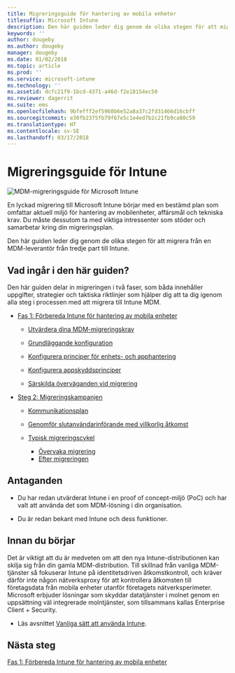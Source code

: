 ```yaml
---
title: Migreringsguide för hantering av mobila enheter
titlesuffix: Microsoft Intune
description: Den här guiden leder dig genom de olika stegen för att migrera från en MDM-leverantör från tredje part till Microsoft Intune.
keywords: ''
author: dougeby
ms.author: dougeby
manager: dougeby
ms.date: 01/02/2018
ms.topic: article
ms.prod: ''
ms.service: microsoft-intune
ms.technology: ''
ms.assetid: dcfc21f9-1bcd-4371-a46d-f2e18154ec50
ms.reviewer: dagerrit
ms.suite: ems
ms.openlocfilehash: 9bfefff2ef5960b6e52a8a37c2fd31466d16cbff
ms.sourcegitcommit: e30fb2375fb79f67e5c1e4ed7b2c21fb9ca80c59
ms.translationtype: HT
ms.contentlocale: sv-SE
ms.lasthandoff: 03/17/2018
---
```

# <a name="intune-migration-guide"></a>Migreringsguide för Intune

![MDM-migreringsguide för Microsoft Intune](./media/MDM-migration-guide-art.PNG)

En lyckad migrering till Microsoft Intune börjar med en bestämd plan som omfattar aktuell miljö för hantering av mobilenheter, affärsmål och tekniska krav. Du måste dessutom ta med viktiga intressenter som stöder och samarbetar kring din migreringsplan.

Den här guiden leder dig genom de olika stegen för att migrera från en MDM-leverantör från tredje part till Intune.

## <a name="whats-included-in-this-guide"></a>Vad ingår i den här guiden?

Den här guiden delar in migreringen i två faser, som båda innehåller uppgifter, strategier och taktiska riktlinjer som hjälper dig att ta dig igenom alla steg i processen med att migrera till Intune MDM.

-   [Fas 1: Förbereda Intune för hantering av mobila enheter](migration-guide-prepare.md)

    -   [Utvärdera dina MDM-migreringskrav](migration-guide-prepare.md#assess-mdm-requirements)

    -   [Grundläggande konfiguration](migration-guide-setup.md)

    -   [Konfigurera principer för enhets- och apphantering](migration-guide-configure-policies.md)

    -   [Konfigurera appskyddsprinciper](migration-guide-app-protection-policies.md)

    -   [Särskilda överväganden vid migrering](migration-guide-considerations.md)

-   [Steg 2: Migreringskampanjen](migration-guide-campaign.md)

    -   [Kommunikationsplan](migration-guide-communication-plan.md)

    -   [Genomför slutanvändarinförande med villkorlig åtkomst](migration-guide-drive-adoption.md)

    -   [Typisk migreringscykel](migration-guide-cycle.md)
        -   [Övervaka migrering](migration-guide-cycle.md#monitoring-migration)
        -   [Efter migreringen](migration-guide-cycle.md#post-migration)

## <a name="assumptions"></a>Antaganden

-   Du har redan utvärderat Intune i en proof of concept-miljö (PoC) och har valt att använda det som MDM-lösning i din organisation.

-   Du är redan bekant med Intune och dess funktioner.

## <a name="before-you-begin"></a>Innan du börjar

Det är viktigt att du är medveten om att den nya Intune-distributionen kan skilja sig från din gamla MDM-distribution. Till skillnad från vanliga MDM-tjänster så fokuserar Intune på identitetsdriven åtkomstkontroll, och kräver därför inte någon nätverksproxy för att kontrollera åtkomsten till företagsdata från mobila enheter utanför företagets nätverksperimeter. Microsoft erbjuder lösningar som skyddar datatjänster i molnet genom en uppsättning väl integrerade molntjänster, som tillsammans kallas Enterprise Client + Security.

-   Läs avsnittet [Vanliga sätt att använda Intune](common-scenarios.md).

## <a name="next-steps"></a>Nästa steg

[Fas 1: Förbereda Intune för hantering av mobila enheter](migration-guide-prepare.md)
